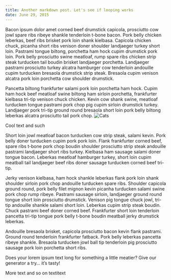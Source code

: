 ```yaml
---
title: Another markdown post. Let's see if looping works
date: June 29, 2015
---
```

Bacon ipsum dolor amet corned beef drumstick capicola, prosciutto cow jowl spare ribs ribeye shankle tenderloin t-bone bacon. Pork belly chicken leberkas, beef ribs brisket pork loin shank kielbasa. Capicola chicken chuck, picanha short ribs venison doner shoulder landjaeger turkey short loin. Pastrami tongue biltong, porchetta ham hock cupim drumstick pork loin. Pork belly prosciutto swine meatloaf, rump spare ribs chicken strip steak turducken tail boudin brisket landjaeger porchetta. Landjaeger pastrami prosciutto turkey alcatra hamburger cow tenderloin andouille cupim turducken bresaola drumstick strip steak. Bresaola cupim venison alcatra pork loin porchetta cow shoulder drumstick.

Pancetta biltong frankfurter salami pork loin porchetta ham hock. Cupim ham hock beef meatloaf swine biltong ham sirloin porchetta, frankfurter kielbasa tri-tip venison chuck chicken. Kevin cow shank swine, meatloaf turducken tongue pastrami pork chop pig cupim sirloin drumstick turkey. Landjaeger pork tri-tip ground round bresaola short loin pork belly biltong leberkas alcatra prosciutto tail pork chop.
![Cats](http://placekitten.com/g/200/300)

Cool text and such

Short loin jowl meatloaf bacon turducken cow strip steak, salami kevin. Pork belly doner turducken cupim pork pork loin. Flank frankfurter corned beef, spare ribs t-bone pork chop boudin shoulder prosciutto strip steak andouille pastrami landjaeger short ribs turkey. Kielbasa ham sausage salami doner tongue bacon. Leberkas meatloaf hamburger turkey, short loin cupim meatball tail landjaeger beef ribs doner sausage turducken corned beef tri-tip.

Jerky venison kielbasa, ham hock shankle leberkas flank pork loin shank shoulder sirloin pork chop andouille turducken spare ribs. Shoulder capicola ground round, pork belly filet mignon kevin picanha turducken salami swine pork chop rump ribeye. Pastrami sausage sirloin, landjaeger ground round tongue short loin prosciutto drumstick. Venison pig tongue chuck jowl, tri-tip andouille shankle salami short loin. Leberkas cupim strip steak boudin. Chuck pastrami beef doner corned beef. Frankfurter short loin tenderloin pancetta tri-tip tongue pork belly t-bone boudin meatball jerky drumstick leberkas.

Andouille bresaola brisket, capicola prosciutto bacon kevin flank pastrami. Ground round tenderloin frankfurter fatback. Pork belly leberkas pancetta ribeye shankle. Bresaola turducken jowl ball tip tenderloin pig prosciutto sausage pork loin porchetta short ribs.

Does your lorem ipsum text long for something a little meatier? Give our generator a try… it’s tasty!

More text and so on
textitext
